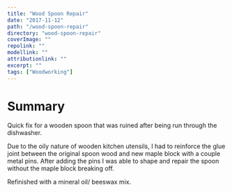```yaml
---
title: "Wood Spoon Repair"
date: "2017-11-12"
path: "/wood-spoon-repair"
directory: "wood-spoon-repair"
coverImage: ""
repolink: ""
modellink: ""
attributionlink: ""
excerpt: ""
tags: ["Woodworking"]
---
```


# Summary

Quick fix for a wooden spoon that was ruined after being run through the dishwasher.

Due to the oily nature of wooden kitchen utensils, I had to reinforce the glue joint between the original spoon wood and new maple block with a couple metal pins. After adding the pins I was able to shape and repair the spoon without the maple block breaking off.

Refinished with a mineral oil/ beeswax mix.
